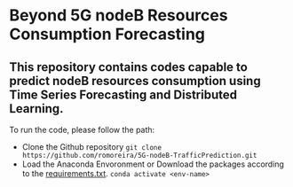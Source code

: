 # Beyond 5G nodeB Resources Consumption Forecasting

## This repository contains codes capable to predict nodeB resources consumption using Time Series Forecasting and Distributed Learning.

To run the code, please follow the path:

* Clone the Github repository `git clone https://github.com/romoreira/5G-nodeB-TrafficPrediction.git`
* Load the Anaconda Envoronment or Download the packages according to the [requirements.txt](). `conda activate <env-name>`
